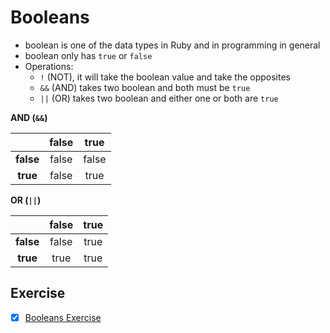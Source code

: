 # Booleans

- boolean is one of the data types in Ruby and in programming in general
- boolean only has `true` or `false`
- Operations:
  - `!` (NOT), it will take the boolean value and take the opposites
  - `&&` (AND) takes two boolean and both must be `true`
  - `||` (OR) takes two boolean and either one or both are `true`

**AND (`&&`)**

|           | false | true  |
| :-------: | :---: | :---: |
| **false** | false | false |
| **true**  | false | true  |

**OR (`||`)**

|           | false | true  |
| :-------: | :---: | :---: |
| **false** | false | true  |
| **true**  | true  | true  |


## Exercise

- [x] [Booleans Exercise](./booleans-exercise.rb)
